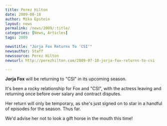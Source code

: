 ```yaml
---
title: Perez Hilton
date: 2009-08-18
author: Mika Epstein
layout: news
permalink: /news/2009/:title/
categories: [News, Articles]
tags: 2009

newstitle: "Jorja Fox Returns To 'CSI'"
newsauthor: Staff  
newssource: Perez Hilton  
newsurl: http://perezhilton.com/2009-07-18-jorja-fox-returns-to-csi  

---
```


**Jorja Fox** will be returning to "CSI" in its upcoming season.

It's been a rocky relationship for Fox and "CSI", with the actress leaving and returning once before over salary and contract disputes.

Her return will only be temporary, as she's just signed on to star in a handful of episodes for the season. Thus far.

We'd advise her not to look a gift horse in the mouth this time!  
